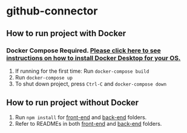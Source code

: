 # github-connector
## How to run project with Docker
### **Docker Compose Required. [Please click here to see instructions on how to install Docker Desktop for your OS.](https://docs.docker.com/compose/install/)**
1.  If running for the first time: Run `docker-compose build`
1.  Run `docker-compose up`
1.  To shut down project, press `Ctrl-C` and `docker-compose down`

## How to run project without Docker
1. Run `npm install` for [front-end](front-end) and [back-end](back-end) folders.
1. Refer to READMEs in both [front-end](front-end) and [back-end](back-end) folders.
